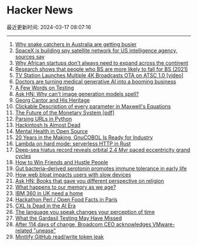 # Hacker News

最近更新时间: 2024-03-17 08:07:16

--- 
1. [Why snake catchers in Australia are getting busier](https://www.nytimes.com/2024/03/14/world/australia/snakes-climate-change.html) 
2. [SpaceX is building spy satellite network for US intelligence agency, sources say](https://www.reuters.com/technology/space/musks-spacex-is-building-spy-satellite-network-us-intelligence-agency-sources-2024-03-16/) 
3. [Why African startups don't always need to expand across the continent](https://restofworld.org/2024/3-minutes-with-odun-eweniyi/) 
4. [Research shows that people who BS are more likely to fall for BS (2021)](https://uwaterloo.ca/news/media/research-shows-people-who-bs-are-more-likely-fall-bs) 
5. [TV Station Launches Multiple 4K Broadcasts OTA on ATSC 1.0 [video]](https://www.youtube.com/watch?v=e_94q9TCCDY) 
6. [Doctors are turning medical generative AI into a booming business](https://www.cnbc.com/2024/03/16/himss-2024-ambient-clinical-documentation-steals-the-show.html) 
7. [A Few Words on Testing](https://registerspill.thorstenball.com/p/a-few-words-on-testing) 
8. [Ask HN: Why can't image generation models spell?](https://news.ycombinator.com/item?id=39727376) 
9. [Georg Cantor and His Heritage](https://arxiv.org/abs/math/0209244) 
10. [Clickable Description of every parameter in Maxwell's Equations](https://maxwells-equations.com/) 
11. [The Future of the Monetary System [pdf]](https://www.credit-suisse.com/media/assets/corporate/docs/about-us/research/publications/csri-future-of-the-monetary-system.pdf) 
12. [Parsing URLs in Python](https://tkte.ch/articles/2024/03/15/parsing-urls-in-python.html) 
13. [Hackintosh Is Almost Dead](https://aplus.rs/2024/hackintosh-almost-dead/) 
14. [Mental Health in Open Source](https://antfu.me/posts/mental-health-oss) 
15. [20 Years in the Making, GnuCOBOL Is Ready for Industry](https://thenewstack.io/20-years-in-the-making-gnucobol-is-ready-for-industry/) 
16. [Lambda on hard mode: serverless HTTP in Rust](https://modal.com/blog/serverless-http) 
17. [Deep-sea hiatus record reveals orbital 2.4 Myr paced eccentricity grand cycles](https://www.nature.com/articles/s41467-024-46171-5) 
18. [How to Win Friends and Hustle People](https://www.nytimes.com/2024/03/14/style/superiority-burger-ashwin-deshmukh.html) 
19. [Gut bacteria–derived serotonin promotes immune tolerance in early life](https://www.science.org/doi/10.1126/sciimmunol.adj4775) 
20. [How web bloat impacts users with slow devices](https://danluu.com/slow-device/) 
21. [Ask HN: Books that gave you different perspective on religion](https://news.ycombinator.com/item?id=39729307) 
22. [What happens to our memory as we age?](https://scopeblog.stanford.edu/2024/03/11/memory-age-dementia-healthy-brain/) 
23. [IBM 360 in UK need a home](https://www.ibm360.co.uk/) 
24. [Hackathon Perl / Open Food Facts in Paris](https://forum.openfoodfacts.org/t/hackathon-perl-open-food-facts-in-paris/530) 
25. [CXL Is Dead in the AI Era](https://www.semianalysis.com/p/cxl-is-dead-in-the-ai-era) 
26. [The language you speak changes your perception of time](https://www.popsci.com/language-time-perception/) 
27. [What the Gardasil Testing May Have Missed](https://slate.com/health-and-science/2017/12/flaws-in-the-clinical-trials-for-gardasil-made-it-harder-to-properly-assess-safety.html) 
28. [After 114 days of change, Broadcom CEO acknowledges VMware-related "unease"](https://arstechnica.com/information-technology/2024/03/broadcom-ceo-admits-vmware-changes-have-brought-unease-to-customers-partners/) 
29. [Mintlify GitHub read/write token leak](https://mintlify.com/blog/incident-march-13) 
